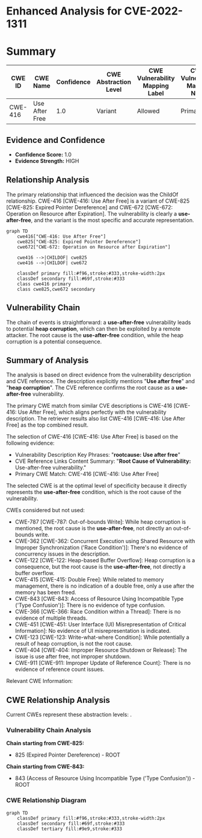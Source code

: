 # Enhanced Analysis for CVE-2022-1311

# Summary
| CWE ID | CWE Name | Confidence | CWE Abstraction Level | CWE Vulnerability Mapping Label | CWE-Vulnerability Mapping Notes |
|---|---|---|---|---|---|
| CWE-416 | Use After Free | 1.0 | Variant | Allowed | Primary CWE |

## Evidence and Confidence

*   **Confidence Score:** 1.0
*   **Evidence Strength:** HIGH

## Relationship Analysis
The primary relationship that influenced the decision was the ChildOf relationship. CWE-416 [CWE-416: Use After Free] is a variant of CWE-825 [CWE-825: Expired Pointer Dereference] and CWE-672 [CWE-672: Operation on Resource after Expiration]. The vulnerability is clearly a **use-after-free**, and the variant is the most specific and accurate representation.

```mermaid
graph TD
    cwe416["CWE-416: Use After Free"]
    cwe825["CWE-825: Expired Pointer Dereference"]
    cwe672["CWE-672: Operation on Resource after Expiration"]

    cwe416 -->|CHILDOF| cwe825
    cwe416 -->|CHILDOF| cwe672

    classDef primary fill:#f96,stroke:#333,stroke-width:2px
    classDef secondary fill:#69f,stroke:#333
    class cwe416 primary
    class cwe825,cwe672 secondary
```

## Vulnerability Chain
The chain of events is straightforward: a **use-after-free** vulnerability leads to potential **heap corruption**, which can then be exploited by a remote attacker. The root cause is the **use-after-free** condition, while the heap corruption is a potential consequence.

## Summary of Analysis
The analysis is based on direct evidence from the vulnerability description and CVE reference. The description explicitly mentions "**Use after free**" and "**heap corruption**". The CVE reference confirms the root cause as a **use-after-free** vulnerability.

The primary CWE match from similar CVE descriptions is CWE-416 [CWE-416: Use After Free], which aligns perfectly with the vulnerability description. The retriever results also list CWE-416 [CWE-416: Use After Free] as the top combined result.

The selection of CWE-416 [CWE-416: Use After Free] is based on the following evidence:

*   Vulnerability Description Key Phrases: "**rootcause:** **Use after free**"
*   CVE Reference Links Content Summary: "**Root Cause of Vulnerability:** Use-after-free vulnerability."
*   Primary CWE Match: CWE-416 [CWE-416: Use After Free]

The selected CWE is at the optimal level of specificity because it directly represents the **use-after-free** condition, which is the root cause of the vulnerability.

CWEs considered but not used:

*   CWE-787 [CWE-787: Out-of-bounds Write]: While heap corruption is mentioned, the root cause is the **use-after-free**, not directly an out-of-bounds write.
*   CWE-362 [CWE-362: Concurrent Execution using Shared Resource with Improper Synchronization ('Race Condition')]: There's no evidence of concurrency issues in the description.
*   CWE-122 [CWE-122: Heap-based Buffer Overflow]: Heap corruption is a consequence, but the root cause is the **use-after-free**, not directly a buffer overflow.
*   CWE-415 [CWE-415: Double Free]: While related to memory management, there is no indication of a double free, only a use after the memory has been freed.
*   CWE-843 [CWE-843: Access of Resource Using Incompatible Type ('Type Confusion')]: There is no evidence of type confusion.
*   CWE-366 [CWE-366: Race Condition within a Thread]: There is no evidence of multiple threads.
*   CWE-451 [CWE-451: User Interface (UI) Misrepresentation of Critical Information]: No evidence of UI misrepresentation is indicated.
*   CWE-123 [CWE-123: Write-what-where Condition]: While potentially a result of heap corruption, is not the root cause.
*   CWE-404 [CWE-404: Improper Resource Shutdown or Release]: The issue is use after free, not improper shutdown.
*   CWE-911 [CWE-911: Improper Update of Reference Count]: There is no evidence of reference count issues.

Relevant CWE Information:


## CWE Relationship Analysis

Current CWEs represent these abstraction levels: .


### Vulnerability Chain Analysis

**Chain starting from CWE-825:**
- 825 (Expired Pointer Dereference) - ROOT


**Chain starting from CWE-843:**
- 843 (Access of Resource Using Incompatible Type ('Type Confusion')) - ROOT



### CWE Relationship Diagram

```mermaid
graph TD
    classDef primary fill:#f96,stroke:#333,stroke-width:2px
    classDef secondary fill:#69f,stroke:#333
    classDef tertiary fill:#9e9,stroke:#333
```